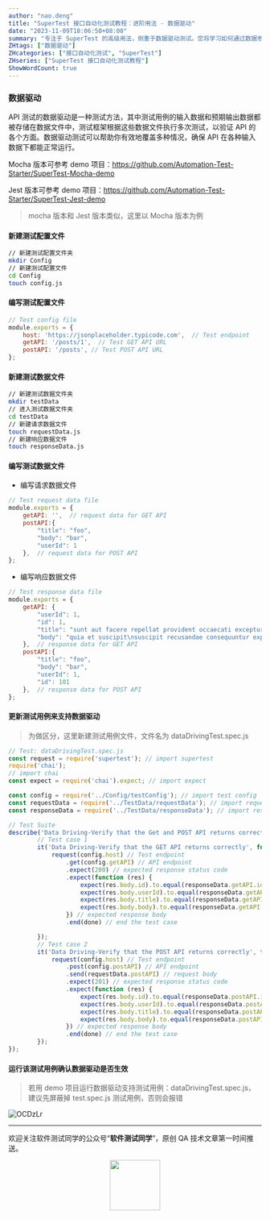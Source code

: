 ```yaml
---
author: "nao.deng"
title: "SuperTest 接口自动化测试教程：进阶用法 - 数据驱动"
date: "2023-11-09T18:06:50+08:00"
summary: "专注于 SuperTest 的高级用法，侧重于数据驱动测试。您将学习如何通过数据参数化来扩展和优化您的 SuperTest 测试套件，提高测试覆盖率。"
ZHtags: ["数据驱动"]
ZHcategories: ["接口自动化测试", "SuperTest"]
ZHseries: ["SuperTest 接口自动化测试教程"]
ShowWordCount: true
---
```


### 数据驱动

API 测试的数据驱动是一种测试方法，其中测试用例的输入数据和预期输出数据都被存储在数据文件中，测试框架根据这些数据文件执行多次测试，以验证 API 的各个方面。数据驱动测试可以帮助你有效地覆盖多种情况，确保 API 在各种输入数据下都能正常运行。

Mocha 版本可参考 demo 项目：<https://github.com/Automation-Test-Starter/SuperTest-Mocha-demo>

Jest 版本可参考 demo 项目：<https://github.com/Automation-Test-Starter/SuperTest-Jest-demo>

> mocha 版本和 Jest 版本类似，这里以 Mocha 版本为例

#### 新建测试配置文件

```bash
// 新建测试配置文件夹
mkdir Config
// 新建测试配置文件
cd Config
touch config.js
```

#### 编写测试配置文件

```javascript
// Test config file
module.exports = {
    host: 'https://jsonplaceholder.typicode.com',  // Test endpoint
    getAPI: '/posts/1',  // Test GET API URL
    postAPI: '/posts', // Test POST API URL
};
```

#### 新建测试数据文件

```bash
// 新建测试数据文件夹
mkdir testData
// 进入测试数据文件夹
cd testData
// 新建请求数据文件
touch requestData.js
// 新建响应数据文件
touch responseData.js
```

#### 编写测试数据文件

- 编写请求数据文件

```javascript
// Test request data file
module.exports = {
    getAPI: '',  // request data for GET API
    postAPI:{
        "title": "foo",
        "body": "bar",
        "userId": 1
    },  // request data for POST API
};
```

- 编写响应数据文件

```javascript
// Test response data file
module.exports = {
    getAPI: {
        "userId": 1,
        "id": 1,
        "title": "sunt aut facere repellat provident occaecati excepturi optio reprehenderit",
        "body": "quia et suscipit\nsuscipit recusandae consequuntur expedita et cum\nreprehenderit molestiae ut ut quas totam\nnostrum rerum est autem sunt rem eveniet architecto"
    },  // response data for GET API
    postAPI:{
        "title": "foo",
        "body": "bar",
        "userId": 1,
        "id": 101
    },  // response data for POST API
};
```

#### 更新测试用例来支持数据驱动

> 为做区分，这里新建测试用例文件，文件名为 dataDrivingTest.spec.js

```javascript
// Test: dataDrivingTest.spec.js
const request = require('supertest'); // import supertest
require('chai');
// import chai
const expect = require('chai').expect; // import expect

const config = require('../Config/testConfig'); // import test config
const requestData = require('../TestData/requestData'); // import request data
const responseData = require('../TestData/responseData'); // import response data

// Test Suite
describe('Data Driving-Verify that the Get and POST API returns correctly', function(){
        // Test case 1
        it('Data Driving-Verify that the GET API returns correctly', function(done){
            request(config.host) // Test endpoint
                .get(config.getAPI) // API endpoint
                .expect(200) // expected response status code
                .expect(function (res) {
                    expect(res.body.id).to.equal(responseData.getAPI.id)
                    expect(res.body.userId).to.equal(responseData.getAPI.userId)
                    expect(res.body.title).to.equal(responseData.getAPI.title)
                    expect(res.body.body).to.equal(responseData.getAPI.body)
                }) // expected response body
                .end(done) // end the test case

        });
        // Test case 2
        it('Data Driving-Verify that the POST API returns correctly', function(done){
            request(config.host) // Test endpoint
                .post(config.postAPI) // API endpoint
                .send(requestData.postAPI) // request body
                .expect(201) // expected response status code
                .expect(function (res) {
                    expect(res.body.id).to.equal(responseData.postAPI.id )
                    expect(res.body.userId).to.equal(responseData.postAPI.userId )
                    expect(res.body.title).to.equal(responseData.postAPI.title )
                    expect(res.body.body).to.equal(responseData.postAPI.body )
                }) // expected response body
                .end(done) // end the test case
        });
});
```

#### 运行该测试用例确认数据驱动是否生效

> 若用 demo 项目运行数据驱动支持测试用例：dataDrivingTest.spec.js，建议先屏蔽掉 test.spec.js 测试用例，否则会报错

![OCDzLr](https://cdn.jsdelivr.net/gh/naodeng/blogimg@master/uPic/OCDzLr.png)

---
欢迎关注软件测试同学的公众号“**软件测试同学**”，原创 QA 技术文章第一时间推送。
<!-- markdownlint-disable MD045 -->
<!-- markdownlint-disable MD033 -->
<center>
  <img src="https://cdn.jsdelivr.net/gh/naodeng/blogimg@master/uPic/2023112015'QR Code for 公众号.jpg" style="width: 100px;">
</center>
<!-- markdownlint-disable MD033 -->
<!-- markdownlint-disable MD045 -->

